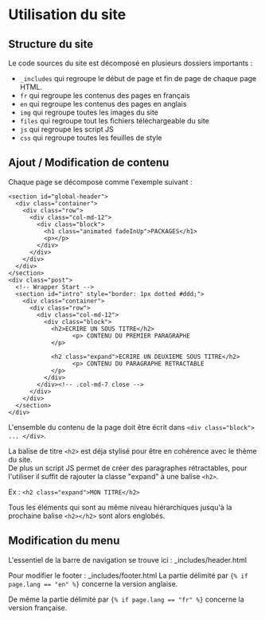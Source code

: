 # Utilisation du site

## Structure du site

Le code sources du site est décomposé en plusieurs dossiers importants : 
   - `_includes` qui regroupe le début de page et fin de page de chaque page HTML.
   - `fr` qui regroupe les contenus des pages en français
   - `en` qui regroupe les contenus des pages en anglais
   - `img` qui regroupe toutes les images du site
   - `files` qui regroupe tout les fichiers téléchargeable du site
   - `js` qui regroupe les script JS
   - `css` qui regroupe toutes les feuilles de style
   
## Ajout / Modification de contenu

Chaque page se décompose comme l'exemple suivant :
~~~~
<section id="global-header">
  <div class="container">
    <div class="row">
      <div class="col-md-12">
        <div class="block">
          <h1 class="animated fadeInUp">PACKAGES</h1>
          <p></p>
        </div>
      </div>
    </div>
  </div>
</section>
<div class="post">
  <!-- Wrapper Start -->
  <section id="intro" style="border: 1px dotted #ddd;">
    <div class="container">
      <div class="row">
        <div class="col-md-12">
          <div class="block">
            <h2>ECRIRE UN SOUS TITRE</h2>
			      <p> CONTENU DU PREMIER PARAGRAPHE
            </p>
            
            <h2 class="expand">ECRIRE UN DEUXIEME SOUS TITRE</h2>
			      <p> CONTENU DU PARAGRAPHE RETRACTABLE
            </p>
          </div>
        </div><!-- .col-md-7 close -->
      </div>
    </div>
  </section>
</div>
~~~~
L'ensemble du contenu de la page doit être écrit dans `<div class="block"> ... </div>`.     

La balise de titre `<h2>` est déja stylisé pour être en cohérence avec le thème du site.          
De plus un script JS permet de créer des paragraphes rétractables, pour l'utiliser il suffit de rajouter la classe "expand" à une balise `<h2>`.
  
Ex : `<h2 class="expand">MON TITRE</h2>`
 
Tous les éléments qui sont au même niveau hiérarchiques jusqu'à la prochaine balise `<h2></h2>` sont alors englobés.
 
## Modification du menu

L'essentiel de la barre de navigation se trouve ici : _includes/header.html      

Pour modifier le footer : _includes/footer.html 
La partie délimité par `{% if page.lang == "en" %}` concerne la version anglaise.

De même la partie délimité par `{% if page.lang == "fr" %}` concerne la version française.


